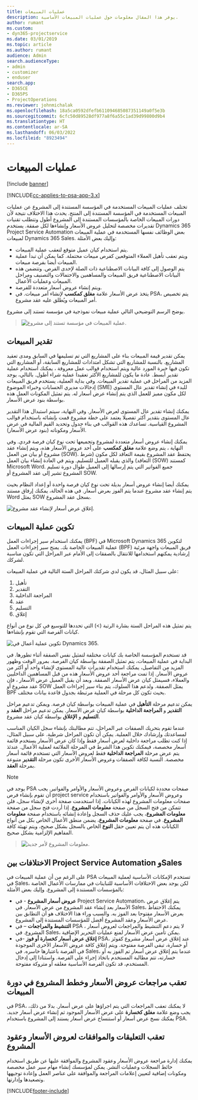 ```yaml
---
title: عمليات المبيعات
description: يوفر هذا المقال معلومات حول عمليات المبيعات الأساسية.
author: rumant
ms.custom:
- dyn365-projectservice
ms.date: 03/01/2019
ms.topic: article
ms.author: rumant
audience: Admin
search.audienceType:
- admin
- customizer
- enduser
search.app:
- D365CE
- D365PS
- ProjectOperations
ms.reviewer: johnmichalak
ms.openlocfilehash: 18a5ca0592dfefb611094685087351149a0f5e3b
ms.sourcegitcommit: 6cfc50d89528df977a8f6a55c1ad39d99800d9b4
ms.translationtype: HT
ms.contentlocale: ar-SA
ms.lasthandoff: 06/03/2022
ms.locfileid: "8923494"
---
```

# <a name="sales-processes"></a>عمليات المبيعات

[!include [banner](../includes/psa-now-project-operations.md)]

[!INCLUDE[cc-applies-to-psa-app-3.x](../includes/cc-applies-to-psa-app-3x.md)]

تختلف عمليات المبيعات المستخدمة في المؤسسة المستندة إلى المشروع عن عمليات المبيعات المستخدمة في المؤسسة المستندة إلى المنتج. يحدث هذا الاختلاف نتيجة لأن دورات المبيعات الخاصة بالمؤسسات المستندة إلى المشروع أطول وتتطلب تقنيات تقديرات مخصصة لتحليل عروض الأسعار وإنشاءها لكل صفقة. يستخدم Dynamics 365 Project Service Automation بعض الوظائف نفسها المستخدمة في عملية المبيعات لمبيعات Dynamics 365 Sales. وإليك بعض الأمثلة:

- يتم استخدام كيان عميل متوقع لتعقب عملية المبيعات.
- ويتم تعقب تأهيل العملاء المتوقعين كفرص مبيعات محتملة. كما يمكن أن تبدأ عملية المبيعات أيضا بفرصة مبيعات.
- يتم الوصول إلى كافة البيانات الاصطناعية ذات الصلة لإحدى الفرص. وتتضمن هذه البيانات الاصطناعية فريق المبيعات والمساهمين والاحتمالات والتصنيف ومراحل المبيعات وعمليات الأعمال.
- ويتم إنشاء عروض أسعار متعددة للفرصة.
- يتخذ عرض الأسعار علامة **مغلق كمكسب** لإنشاء أمر مبيعات. في PSA، يتم تخصيص أمر المبيعات ويُطلق عليه عقد مشروع.

يوضح الرسم التوضيحي التالي عملية مبيعات نموذجية في مؤسسة تستند إلى مشروع.

> ![عملية المبيعات في مؤسسة تستند إلى مشروع.](media/basic-guide-1.png)

## <a name="estimating-a-sale"></a>تقدير المبيعات
يمكن تقدير قيمة المبيعات بناء على المشاريع التي تم تسليمها في السابق ومدى تعقيد المشاريع. بالنسبة للمشاريع التي تشكل امتدادات للمشاريع السابقة، أو المشاريع التي تكون فيها خبرة المورد عالية ويتم استخدام قوالب عمل معروفة ، يمكنك استخدام عملية تقدير أبسط. عادة ما يكون للمشاريع الأكثر تعقيدا عملية شراء أطول. بالتالي، يوجد المزيد من المراحل في عملية تقدير المبيعات. وفي بداية العملية، يستخدم فريق المبيعات إدخالات مديري الحسابات وخبراء الموضوع (SME) للبدء في إنشاء تقدير عال المستوي لكل مكون مميز للعمل الذي يتم إنشاء عرض أسعار له. يتم تمثيل المكونات العمل هذه بواسطة بنود عرض الأسعار. 

يمكنك إنشاء تقدير عال المستوى لعرض الأسعار. وفي النهاية، سيتم استبدال هذا التقدير عال المستوى بتقدير أكثر تفصيلا يعتمد على خطة مشروع قمت بإنشائه باستخدام قوالب المشروع القياسية. تساعدك هذه القوالب في بناء جدول وتحديد القيم المالية في عرض الأسعار ومكوناته (بنود عرض الأسعار). 

يمكنك إنشاء عروض أسعار متعددة لمشروع وتجميعها تحت نوع كيان فرصة فردي. وفي النهاية ، يتم وضع علامة **مغلق كمكسب** على أحد عروض الأسعار هذه، ويتم إنشاء عقد مشروع أو بيان من العمل (SOW). يحتفظ عقد المشروع بقيمة التعاقد لكل مكون (شرط التعاقد) والذي يقبله العميل للتسليم. ويتم في العادة إنشاء بيان العمل (SOW) كمستند Microsoft Word. جميع الفواتير التي يتم إرسالها إلى العميل طوال دورة تسليم المشروع تشير إلى عقد المشروع أو SOW.

يمكنك أيضا إنشاء عروض أسعار بديلة تحت نوع كيان فرصة واحدة أو إعداد النظام بحيث يتم إنشاء عقد مشروع عندما يتم الفوز بعرض أسعار. في هذه الحالة، يمكنك إرفاق مستند Word يمثل SOW بسجل عقد المشروع.

![إغلاق عرض أسعار لإنشاء عقد مشروع.](media/basic-guide-2.png)

## <a name="configuring-the-sales-process"></a>تكوين عملية المبيعات
يمكنك استخدام سير إجراءات العمل (BPF) في Microsoft Dynamics 365 لتكوين عملية المبيعات الخاصة بك. يمنح سير إجراءات العمل (BPF) فريق المبيعات واجهة مرئية إرشادية يمكنهم استخدامها للانتقال بالصفقات إلى الأمام عبر المراحل التي تكون مناسبة لشركك.

على سبيل المثال، قد يكون لدي شركتك المراحل الستة التالية في عملية المبيعات:

1. تأهيل
2. التقدير
3. المراجعة الداخلية
4. عقد
5. التسليم
6. إغلاق

يتم تمثيل هذه المراحل الستة بشارة الرتبة (\>) التي تحددها للتوسيع في كل نوع من أنواع كيانات الفرصة التي تقوم بإنشاءها.

![تكوين عملية أعمال في Dynamics 365.](media/basic-guide-3.png)
 
قد تستخدم المؤسسة الخاصة بك كيانات مختلفة لتمثيل نفس الصفقة أثناء تطورها. في البداية في عملية المبيعات، يتم تمثيل الصفقة بواسطة كيان الفرصة. بمرور الوقت وظهور المزيد من التفاصيل، يمكنك استخدام تقديرات عالية المستوى لإنشاء واحد أو أكثر من عروض الأسعار. إذا تمت مراجعة أحد عروض الأسعار هذه من قبل المساهمين الداخليين والعملاء، فسيمثل كيان عرض الأسعار الصفقة. وبعد أن يقبل العميل عرض الأسعار ، فإن عقد مشروع أو SOW يمثل الصفقة. ولدعم هذا السلوك، يتم بناء سير إجراءات العمل BPF بحيث تكون كل مرحلة في العملية مرتبطة بجدول قاعدة بيانات مختلف.

يمكن تدعيم مرحلة **التأهيل** في عملية المبيعات بواسطة كيان فرصة. ويمكن تدعيم مراحل **التقدير** و **المراجعة الداخلية** بواسطة كيان عرض الأسعار. يمكن تدعيم مراحل **العقد** و **التسليم** و **الإغلاق** بواسطة كيان عقد مشروع.

عندما تقوم بتحريك الصفقات عبر المراحل، تتم مطالبتك بإنشاء سجل الكيان المناسب لمساعدتك وإرشادك خلال العملية. يمكن أن تكون المراحل شرطية. على سبيل المثال، إذا كنت تطلب مراجعة داخلية لعرض أسعار فقط وإذا كان عرض الأسعار يستخدم قائمة أسعار مخصصة، فيمكنك تكوين هذا الشرط في المرحلة الملائمة لعملية الأعمال. عندئذ يتم عرض مرحلة **المراجعة الداخلية** فقط لعروض الأسعار التي تستخدم قائمة أسعار مخصصة. النسبة لكافة الصفقات وعروض الأسعار الأخرى تكون مرحلة **التقدير** متبوعة بمرحلة **العقد**.

> [!NOTE]
> يوجد في PSA صفحات محددة لكيانات الفرص وعروض الأسعار والأوامر والفواتير. يجب أن تقوم بإنشاء فرص project service وعروض الأسعار والأوامر والفواتير باستخدام صفحات معلومات المشروع لهذه الكيانات. إذا استخدمت صفحة أخرى لإنشاء سجل، فلن تتمكن من فتح السجل من صفحة **معلومات المشروع**. إذا أردت فتح سجل من صفحة **معلومات المشروع**، يجب عليك حذف السجل وإعادة إنشائه باستخدام صفحة **معلومات المشروع**. في صفحة **معلومات المشروع**، يضمن منطق الأعمال الخاص بكل من أنواع الكيانات هذه أن يتم تعيين حقل **النوع** الخاص بالسجل بشكل صحيح، ويتم تهيئة كافة المفاهيم الإلزامية بشكل صحيح.

> ![معلومات المشروع لأمر جديد.](media/basic-guide-4.png)
 
## <a name="differences-between-project-service-automation-and-sales"></a>الاختلافات بين Project Service Automation وSales
على الرغم من أن عملية المبيعات في PSA تستخدم الإمكانات الأساسية لعملية المبيعات في Sales، لكن يوجد بعض الاختلافات الأساسية للتباينات في ممارسات الأعمال الخاصة بالمؤسسات المستندة إلى المشروع. وإليك بعض الأمثلة:

- **عروض أسعار المشروع** - في Project Service Automation، يتم إغلاق عرض الأسعار بعد إنشاء عقد المشروع من عرض الأسعار. في Sales، يمكنك الاحتفاظ بعرض الأسعار مفتوحا بعد الفوز به. والسبب وراء هذا الاختلاف هو أن التطابق بين عرض الأسعار وعقد المشروع أفضل للمؤسسات المستندة إلى المشروع. 
- **التنشيط والمراجعات** – في PSA ، لا يتم دعم التنشيط والمراجعات لعروض أسعار المشروع. في Sales، يمكن تأمين عرض الأسعار لمنع عمليات التحرير الإضافية.
- **إغلاق عرض أسعار كخسارة أو فوز** -في PSA، عند إغلاق عرض أسعار مشروع كفوئز أو خسارة، تبقي الفرصة مفتوحة. ويتم إغلاق كافة عروض الأسعار الأخرى الموجودة في الفرصة باعتبارها خاسره. في Sales، عندما يتم إغلاق عرض أسعار تم الفوز به أو خسارته، تتم مطالبة المستخدم باتخاذ إجراء على الفرصة. واستنادا إلى إدخال المستخدم، قد تكون الفرصة الأساسية مغلقه أو متروكة مفتوحة.

## <a name="tracking-revisions-to-quotes-and-project-plans-in-the-sales-cycle"></a>تعقب مراجعات عروض الأسعار وخطط المشروع في دورة المبيعات
في PSA، لا يمكنك تعقب المراجعات التي يتم اجراؤها على عرض أسعار. بدلا من ذلك، يجب وضع علامة **مغلق كخسارة** على عرض الأسعار الموجود ثم إنشاء عرض أسعار جديد. يمكنك نسخ عرض أسعار أو استنساخ عرض أسعار يستند إلى المشروع باستخدام PSA.

## <a name="tracking-comments-and-approvals-of-quotes-and-project-contracts"></a>تعقب التعليقات والموافقات لعروض الأسعار وعقود المشروع
يمكنك إدارة مراجعة عروض الأسعار وعقود المشروع والموافقة عليها عن طريق استخدام حائط السجلات وعمليات النشر. يمكن لمؤسسك إنشاء مهام سير عمل مخصصة ومكونات إضافية لتعيين إعلامات المراجعة والموافقة على عناصر العمل وإعادة توجيهها وتصعيدها وإدارتها.


[!INCLUDE[footer-include](../includes/footer-banner.md)]

